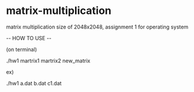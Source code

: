 # matrix-multiplication
 matrix multiplication size of 2048x2048, assignment 1 for operating system

-- HOW TO USE --

(on terminal)


./hw1 martrix1 martrix2 new_matrix

ex)

./hw1 a.dat b.dat c1.dat
